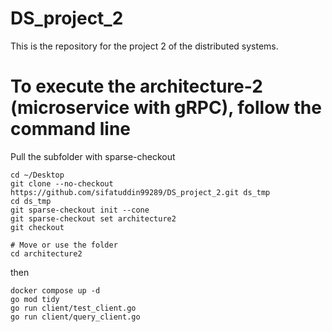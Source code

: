 # DS_project_2
This is the repository for the project 2 of the distributed systems. 
# To execute the architecture-2 (microservice with gRPC), follow the command line
Pull the subfolder with sparse-checkout
```
cd ~/Desktop
git clone --no-checkout https://github.com/sifatuddin99289/DS_project_2.git ds_tmp
cd ds_tmp
git sparse-checkout init --cone
git sparse-checkout set architecture2
git checkout

# Move or use the folder
cd architecture2
```
then
```
docker compose up -d
go mod tidy
go run client/test_client.go
go run client/query_client.go
```
